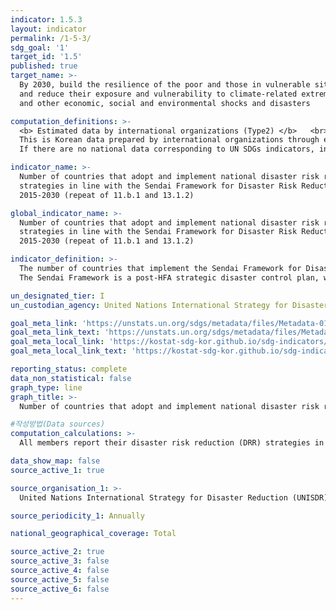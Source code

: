 ```yaml
---
indicator: 1.5.3
layout: indicator
permalink: /1-5-3/
sdg_goal: '1'
target_id: '1.5'
published: true
target_name: >-
  By 2030, build the resilience of the poor and those in vulnerable situations
  and reduce their exposure and vulnerability to climate-related extreme events
  and other economic, social and environmental shocks and disasters

computation_definitions: >-
  <b> Estimated data by international organizations (Type2) </b>   <br>
  This is Korean data prepared by international organizations through estimation and modeling. <br>
  If there are no national data corresponding to UN SDGs indicators, international data are available for monitoring.

indicator_name: >-
  Number of countries that adopt and implement national disaster risk reduction
  strategies in line with the Sendai Framework for Disaster Risk Reduction
  2015-2030 (repeat of 11.b.1 and 13.1.2)

global_indicator_name: >-
  Number of countries that adopt and implement national disaster risk reduction
  strategies in line with the Sendai Framework for Disaster Risk Reduction
  2015-2030 (repeat of 11.b.1 and 13.1.2)

indicator_definition: >-
  The number of countries that implement the Sendai Framework for Disaster Risk Reduction.
  The Sendai Framework is a post-HFA strategic disaster control plan, which highlights proactive prevention in disaster control, rather than ex-post restoration to reduce deaths and damages attributed to disasters. 

un_designated_tier: I
un_custodian_agency: United Nations International Strategy for Disaster Reduction (UNISDR)

goal_meta_link: 'https://unstats.un.org/sdgs/metadata/files/Metadata-01-05-03.pdf'
goal_meta_link_text: 'https://unstats.un.org/sdgs/metadata/files/Metadata-01-05-03.pdf'
goal_meta_local_link: 'https://kostat-sdg-kor.github.io/sdg-indicators/public/data/Metadata-01-05-03_ENG.pdf'
goal_meta_local_link_text: 'https://kostat-sdg-kor.github.io/sdg-indicators/public/data/Metadata-01-05-03_ENG.pdf'

reporting_status: complete
data_non_statistical: false
graph_type: line
graph_title: >-
  Number of countries that adopt and implement national disaster risk reduction strategies in line with the Sendai Framework for Disaster Risk Reduction 2015-2030 

#작성방법(Data sources)
computation_calculations: >-
  All members report their disaster risk reduction (DRR) strategies in accordance with the recommendations and instructions of the Open-ended Intergovernmental Expert Working Group (OEIWG) by 2020. 

data_show_map: false
source_active_1: true

source_organisation_1: >- 
  United Nations International Strategy for Disaster Reduction (UNISDR)

source_periodicity_1: Annually 

national_geographical_coverage: Total

source_active_2: true
source_active_3: false
source_active_4: false
source_active_5: false
source_active_6: false
---
```


